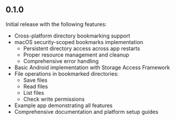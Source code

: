 ## 0.1.0

Initial release with the following features:

* Cross-platform directory bookmarking support
* macOS security-scoped bookmarks implementation
  * Persistent directory access across app restarts
  * Proper resource management and cleanup
  * Comprehensive error handling
* Basic Android implementation with Storage Access Framework
* File operations in bookmarked directories:
  * Save files
  * Read files
  * List files
  * Check write permissions
* Example app demonstrating all features
* Comprehensive documentation and platform setup guides
